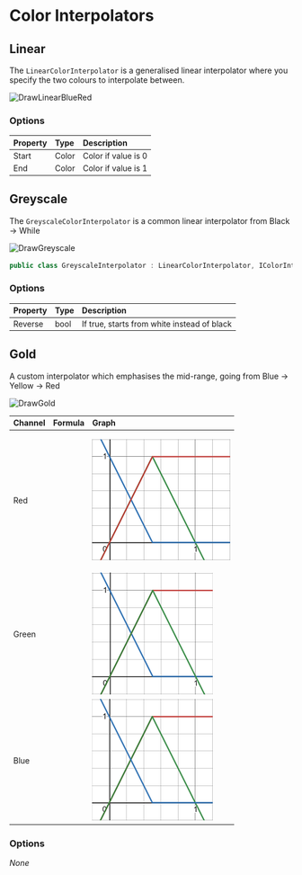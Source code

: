 # Color Interpolators

## Linear

The `LinearColorInterpolator` is a generalised linear interpolator where you specify the two colours to interpolate between.

![DrawLinearBlueRed](https://raw.githubusercontent.com/b-faze/Faze.Rendering/master/Documentation/Wiki/Images/DrawLinearBlueRed.png)

### Options

| Property | Type | Description |
| :--- | :--- | :--- |
| Start | Color | Color if value is 0 |
| End | Color | Color if value is 1 |

## Greyscale

The `GreyscaleColorInterpolator` is a common linear interpolator from Black -&gt; While

![DrawGreyscale](https://raw.githubusercontent.com/b-faze/Faze.Rendering/master/Documentation/Wiki/Images/DrawGreyscale.png)

```csharp
public class GreyscaleInterpolator : LinearColorInterpolator, IColorInterpolator
```

### Options

| Property | Type | Description |
| :--- | :--- | :--- |
| Reverse | bool | If true, starts from white instead of black |

## Gold

A custom interpolator which emphasises the mid-range, going from Blue -&gt; Yellow -&gt; Red

![DrawGold](https://raw.githubusercontent.com/b-faze/Faze.Rendering/master/Documentation/Wiki/Images/DrawGold.png)

<table>
  <thead>
    <tr>
      <th style="text-align:left">Channel</th>
      <th style="text-align:left">Formula</th>
      <th style="text-align:left">Graph</th>
    </tr>
  </thead>
  <tbody>
    <tr>
      <td style="text-align:left">Red</td>
      <td style="text-align:left"></td>
      <td style="text-align:left">
        <p></p>
        <p>
          <img src="../.gitbook/assets/gold_red.png" alt/>
        </p>
      </td>
    </tr>
    <tr>
      <td style="text-align:left">Green</td>
      <td style="text-align:left"></td>
      <td style="text-align:left">
        <img src="../.gitbook/assets/gold_green.png" alt/>
      </td>
    </tr>
    <tr>
      <td style="text-align:left">Blue</td>
      <td style="text-align:left"></td>
      <td style="text-align:left">
        <img src="../.gitbook/assets/gold_blue.png" alt/>
      </td>
    </tr>
  </tbody>
</table>

### Options

_None_

